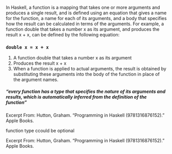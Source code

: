 In Haskell, a function is a mapping that takes one or more arguments and produces a single result, and is defined using an equation that gives a name for the function, a name for each of its arguments, and a body that specifies how the result can be calculated in terms of the arguments.
For example, 
a function double that takes a number x as its argument, and produces the result x + x, can be defined by the following equation:
 <br>
 ### `double x = x + x`
<ol>
  <li> A function double that takes a number x as its argument</li>
  <li> Produces the result x + x </li>
 <li> When a function is applied to actual arguments, the result is obtained by substituting these arguments into the body of the function in place of the argument names. </li>
</li>
</ol>


#####  “every function has a type that specifies the nature of its arguments and results, which is automatically inferred from the definition of the function”

Excerpt From: Hutton, Graham. “Programming in Haskell (9781316876152).” Apple Books. 


<p> function type ccould be optional </p>






















Excerpt From: Hutton, Graham. “Programming in Haskell (9781316876152).” Apple Books. 
